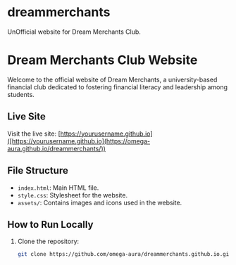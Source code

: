 # dreammerchants
UnOfficial website for Dream Merchants Club.

# Dream Merchants Club Website

Welcome to the official website of Dream Merchants, a university-based financial club dedicated to fostering financial literacy and leadership among students.

## Live Site
Visit the live site: [https://yourusername.github.io]([https://yourusername.github.io](https://omega-aura.github.io/dreammerchants/))

## File Structure
- `index.html`: Main HTML file.
- `style.css`: Stylesheet for the website.
- `assets/`: Contains images and icons used in the website.

## How to Run Locally
1. Clone the repository:
   ```bash
   git clone https://github.com/omega-aura/dreammerchants.github.io.git
